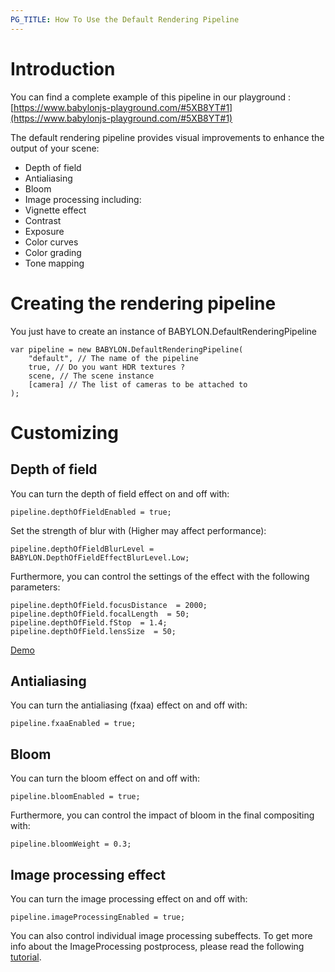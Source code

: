 ```yaml
---
PG_TITLE: How To Use the Default Rendering Pipeline
---
```


# Introduction

You can find a complete example of this pipeline in our playground : [https://www.babylonjs-playground.com/#5XB8YT#1](https://www.babylonjs-playground.com/#5XB8YT#1)

The default rendering pipeline provides visual improvements to enhance the output of your scene:
* Depth of field
* Antialiasing
* Bloom
* Image processing including:
 * Vignette effect
 * Contrast
 * Exposure
 * Color curves
 * Color grading
 * Tone mapping

# Creating the rendering pipeline

You just have to create an instance of BABYLON.DefaultRenderingPipeline
```
var pipeline = new BABYLON.DefaultRenderingPipeline(
    "default", // The name of the pipeline
    true, // Do you want HDR textures ?
    scene, // The scene instance
    [camera] // The list of cameras to be attached to
);
```

# Customizing

## Depth of field
You can turn the depth of field effect on and off with:

```
pipeline.depthOfFieldEnabled = true;
```

Set the strength of blur with (Higher may affect performance):

```
pipeline.depthOfFieldBlurLevel = BABYLON.DepthOfFieldEffectBlurLevel.Low;
```

Furthermore, you can control the settings of the effect with the following parameters:
```
pipeline.depthOfField.focusDistance  = 2000;
pipeline.depthOfField.focalLength  = 50;
pipeline.depthOfField.fStop  = 1.4;
pipeline.depthOfField.lensSize  = 50;
```
[Demo](https://www.babylonjs-playground.com/index.html#JA1ND3#56)

## Antialiasing
You can turn the antialiasing (fxaa) effect on and off with:

```
pipeline.fxaaEnabled = true;
```

## Bloom
You can turn the bloom effect on and off with:

```
pipeline.bloomEnabled = true;
```

Furthermore, you can control the impact of bloom in the final compositing with:
```
pipeline.bloomWeight = 0.3;
```


## Image processing effect
You can turn the image processing effect on and off with:

```
pipeline.imageProcessingEnabled = true;
```

You can also control individual image processing subeffects. To get more info about the ImageProcessing postprocess, please read the following [tutorial](/How_To/how_to_use_postprocesses#imageprocessing).


